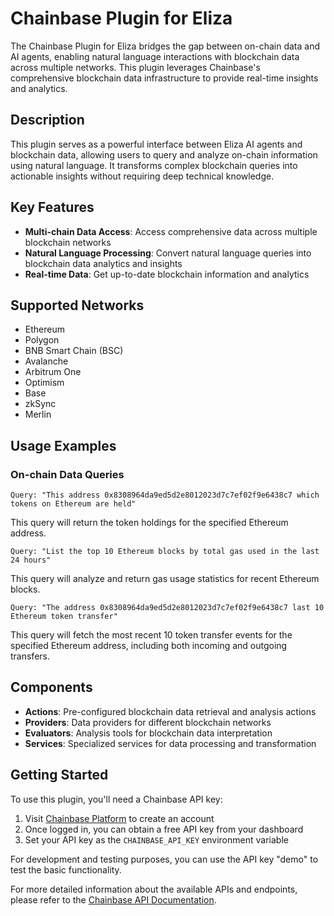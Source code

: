 # Chainbase Plugin for Eliza

The Chainbase Plugin for Eliza bridges the gap between on-chain data and AI agents, enabling natural language interactions with blockchain data across multiple networks. This plugin leverages Chainbase's comprehensive blockchain data infrastructure to provide real-time insights and analytics.

## Description

This plugin serves as a powerful interface between Eliza AI agents and blockchain data, allowing users to query and analyze on-chain information using natural language. It transforms complex blockchain queries into actionable insights without requiring deep technical knowledge.

## Key Features

- **Multi-chain Data Access**: Access comprehensive data across multiple blockchain networks
- **Natural Language Processing**: Convert natural language queries into blockchain data analytics and insights
- **Real-time Data**: Get up-to-date blockchain information and analytics

## Supported Networks

- Ethereum
- Polygon
- BNB Smart Chain (BSC)
- Avalanche
- Arbitrum One
- Optimism
- Base
- zkSync
- Merlin

## Usage Examples

### On-chain Data Queries

```plaintext
Query: "This address 0x8308964da9ed5d2e8012023d7c7ef02f9e6438c7 which tokens on Ethereum are held"
```

This query will return the token holdings for the specified Ethereum address.

```plaintext
Query: "List the top 10 Ethereum blocks by total gas used in the last 24 hours"
```

This query will analyze and return gas usage statistics for recent Ethereum blocks.

```plaintext
Query: "The address 0x8308964da9ed5d2e8012023d7c7ef02f9e6438c7 last 10 Ethereum token transfer"
```

This query will fetch the most recent 10 token transfer events for the specified Ethereum address, including both incoming and outgoing transfers.

## Components

- **Actions**: Pre-configured blockchain data retrieval and analysis actions
- **Providers**: Data providers for different blockchain networks
- **Evaluators**: Analysis tools for blockchain data interpretation
- **Services**: Specialized services for data processing and transformation

## Getting Started

To use this plugin, you'll need a Chainbase API key:

1. Visit [Chainbase Platform](https://console.chainbase.com) to create an account
2. Once logged in, you can obtain a free API key from your dashboard
3. Set your API key as the `CHAINBASE_API_KEY` environment variable

For development and testing purposes, you can use the API key "demo" to test the basic functionality.

For more detailed information about the available APIs and endpoints, please refer to the [Chainbase API Documentation](https://docs.chainbase.com/api-reference/overview).
